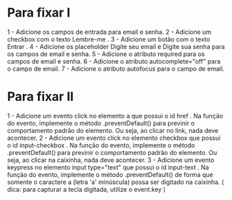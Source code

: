 # Para fixar I
1 - Adicione os campos de entrada para email e senha.
2 - Adicione um checkbox com o texto Lembre-me .
3 - Adicione um botão com o texto Entrar .
4 - Adicione os placeholder Digite seu email e Digite sua senha para os campos de email e senha.
5 - Adicione o atributo required para os campos de email e senha.
6 - Adicione o atributo autocomplete="off" para o campo de email.
7 - Adicione o atributo autofocus para o campo de email.
# Para fixar II

1 - Adicione um evento click no elemento a que possui o id href . Na função do evento, implemente o método .preventDefault() para previnir o comportamento padrão do elemento. Ou seja, ao clicar no link, nada deve acontecer.
2 - Adicione um evento click no elemento checkbox que possui o id input-checkbox . Na função do evento, implemente o método .preventDefault() para previnir o comportamento padrão do elemento. Ou seja, ao clicar na caixinha, nada deve acontecer.
3 - Adicione um evento keypress no elemento input type="text" que possui o id input-text . Na função do evento, implemente o método .preventDefault() de forma que somente o caractere a (letra 'a' minúscula) possa ser digitado na caixinha. ( dica: para capturar a tecla digitada, utilize o event.key )